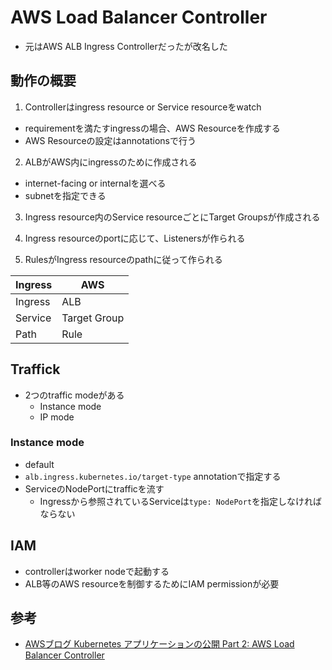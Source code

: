 # AWS Load Balancer Controller

* 元はAWS ALB Ingress Controllerだったが改名した

## 動作の概要

1. Controllerはingress resource or Service resourceをwatch
  * requirementを満たすingressの場合、AWS Resourceを作成する
  * AWS Resourceの設定はannotationsで行う

2. ALBがAWS内にingressのために作成される
  * internet-facing or internalを選べる
  * subnetを指定できる

3. Ingress resource内のService resourceごとにTarget Groupsが作成される

4. Ingress resourceのportに応じて、Listenersが作られる

5. RulesがIngress resourceのpathに従って作られる

| Ingress | AWS          |
| ---     | ---          |
| Ingress | ALB          |
| Service | Target Group |
| Path    | Rule         |


## Traffick

* 2つのtraffic modeがある
  * Instance mode
  * IP mode

### Instance mode

* default
* `alb.ingress.kubernetes.io/target-type` annotationで指定する
* ServiceのNodePortにtrafficを流す
  * Ingressから参照されているServiceは`type: NodePort`を指定しなければならない

## IAM 

* controllerはworker nodeで起動する
* ALB等のAWS resourceを制御するためにIAM permissionが必要

## 参考

* [AWSブログ Kubernetes アプリケーションの公開 Part 2: AWS Load Balancer Controller](https://aws.amazon.com/jp/blogs/news/exposing-kubernetes-applications-part-2-aws-load-balancer-controller/)
